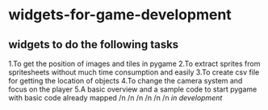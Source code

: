 # widgets-for-game-development
<h2>widgets  to do the following tasks</h2>
1.To get the position of images and tiles in pygame
2.To extract sprites from spritesheets without much time consumption and easily
3.To create csv file for getting the location of objects
4.To change the camera system and focus on the player
5.A basic overview and a sample code to start pygame with basic code already mapped
/n
/n
/n
/n
/n
/n
<i>in development</i>
